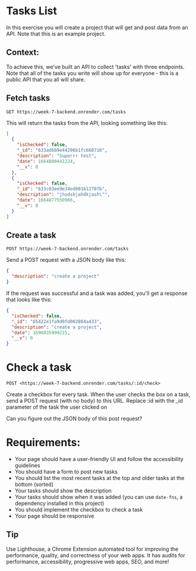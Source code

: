 # Tasks List

In this exercise you will create a project that will get and post data from an API. Note that this is an example project.

## Context:

To achieve this, we've built an API to collect 'tasks' with three endpoints. Note that all of the tasks you write will show up for everyone - this is a public API that you all will share.

## Fetch tasks

`GET https://week-7-backend.onrender.com/tasks`

This will return the tasks from the API, looking something like this:

```json
[
  {
    "isChecked": false,
    "_id": "633ad6b9e44296b1fc668718",
    "description": "Superrr test",
    "date": 1664800441224,
    "__v": 0
  },
  {
    "isChecked": false,
    "_id": "633c03ee9e34ed001612707b",
    "description": "jhsdskjahdkjash\"",
    "date": 1664877550966,
    "__v": 0
  }
]
```

## Create a task

`POST https://week-7-backend.onrender.com/tasks`

Send a POST request with a JSON body like this:

```json
{
  "description": "create a project"
}
```

If the request was successful and a task was added, you'll get a response that looks like this:

```json
{
  "isChecked": false,
  "_id": "65422e1fa9d9fd002864a433",
  "description": "create a project",
  "date": 1698835999215,
  "__v": 0
}
```

# Check a task

`POST <https://week-7-backend.onrender.com/tasks/:id/check>`

Create a checkbox for every task. When the user checks the box on a task, send a POST request (with no body) to this URL. Replace :id with the \_id parameter of the task the user clicked on

Can you figure out the JSON body of this post request?

# Requirements:

- Your page should have a user-friendly UI and follow the accessibility guidelines
- You should have a form to post new tasks
- You should list the most recent tasks at the top and older tasks at the bottom (sorted)
- Your tasks should show the description
- Your tasks should show when it was added (you can use `date-fns`, a dependency installed in this project)
- You should implement the checkbox to check a task
- Your page should be responsive

## Tip

Use Lighthouse, a Chrome Extension automated tool for improving the performance, quality, and correctness of your web apps.
It has audits for performance, accessibility, progressive web apps, SEO, and more!
